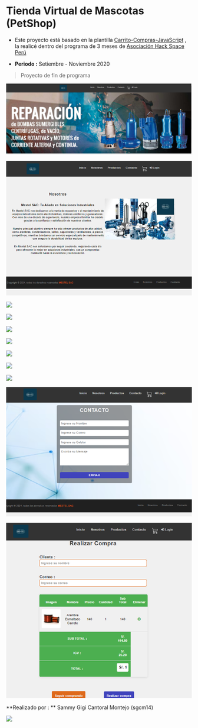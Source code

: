 Tienda Virtual de Mascotas (PetShop)
=============
- Este proyecto está basado en la plantilla [Carrito-Compras-JavaScript](https://github.com/erickcernarequejo/Carrito-Compras-JavaScript "Carrito-Compras-JavaScript") , la realicé dentro del programa de 3 meses de [Asociación Hack Space Perú](https://www.hackspace.pe/ "Asociación Hack Space Perú")

- **Periodo :** Setiembre - Noviembre 2020
> Proyecto de fin de programa

![](https://raw.githubusercontent.com/sgcm14/Tienda-Virtual/master/doc/index.png)

![](https://raw.githubusercontent.com/sgcm14/Tienda-Virtual/master/doc/nosotros.png)

![](https://raw.githubusercontent.com/sgcm14/Tienda-Virtual/master/doc/mascotas1.png)

![](https://raw.githubusercontent.com/sgcm14/Tienda-Virtual/master/doc/mascotas2.png)

![](https://raw.githubusercontent.com/sgcm14/Tienda-Virtual/master/doc/mascotas3.png)

![](https://raw.githubusercontent.com/sgcm14/Tienda-Virtual/master/doc/mascotas4.png)

![](https://raw.githubusercontent.com/sgcm14/Tienda-Virtual/master/doc/mascotas5.png)

![](https://raw.githubusercontent.com/sgcm14/Tienda-Virtual/master/doc/mascotas6.png)

![](https://raw.githubusercontent.com/sgcm14/Tienda-Virtual/master/doc/mascotas7.png)

![](https://raw.githubusercontent.com/sgcm14/Tienda-Virtual/master/doc/contacto.png)

![](https://raw.githubusercontent.com/sgcm14/Tienda-Virtual/master/doc/carrito.png)

**Realizado por : ** Sammy Gigi Cantoral Montejo (sgcm14)

![](https://edteam-media.s3.amazonaws.com/users/avatar/16f3b00c-18cf-43f5-af5f-f9692fa3e5f1.jpg)